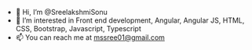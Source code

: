 - 👋 Hi, I’m @SreelakshmiSonu
- 👀 I’m interested in Front end development, Angular, Angular JS, HTML, CSS, Bootstrap, Javascript, Typescript
- 📫 You can reach me at mssree01@gmail.com

<!---
SreelakshmiSonu/SreelakshmiSonu is a ✨ special ✨ repository because its `README.md` (this file) appears on your GitHub profile.
You can click the Preview link to take a look at your changes.
--->
